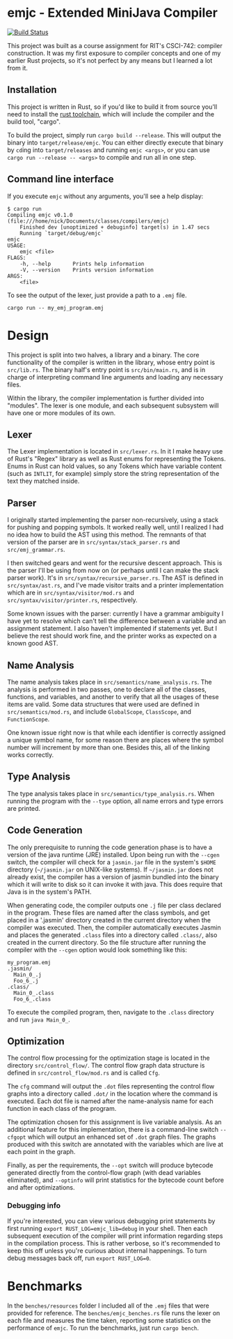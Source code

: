 # emjc - Extended MiniJava Compiler

[![Build Status](https://travis-ci.com/nicholastmosher/csci-compiler.svg?token=SAsHwf1pH4QtncEYs9HJ&branch=master)](https://travis-ci.com/nicholastmosher/csci-compiler)

This project was built as a course assignment for RIT's CSCI-742:
compiler construction. It was my first exposure to compiler concepts and
one of my earlier Rust projects, so it's not perfect by any means but I
learned a lot from it.

## Installation

This project is written in Rust, so if you'd like to build it from source
you'll need to install the [rust toolchain](https://rustup.rs/), which will
include the compiler and the build tool, "cargo".

To build the project, simply run `cargo build --release`. This will output
the binary into `target/release/emjc`. You can either directly execute that
binary by `cd`ing into `target/releases` and running `emjc <args>`, or you
can use `cargo run --release -- <args>` to compile and run all in one step.

## Command line interface

If you execute `emjc` without any arguments, you'll see a help display:

```
$ cargo run
Compiling emjc v0.1.0 (file:///home/nick/Documents/classes/compilers/emjc)
    Finished dev [unoptimized + debuginfo] target(s) in 1.47 secs
    Running `target/debug/emjc`
emjc
USAGE:
    emjc <file>
FLAGS:
    -h, --help       Prints help information
    -V, --version    Prints version information
ARGS:
    <file>
```

To see the output of the lexer, just provide a path to a `.emj` file.

```
cargo run -- my_emj_program.emj
```

# Design

This project is split into two halves, a library and a binary. The core
functionality of the compiler is written in the library, whose entry point
is `src/lib.rs`. The binary half's entry point is `src/bin/main.rs`, and is
in charge of interpreting command line arguments and loading any necessary
files.

Within the library, the compiler implementation is further divided into
"modules". The lexer is one module, and each subsequent subsystem will have
one or more modules of its own.

## Lexer

The Lexer implementation is located in `src/lexer.rs`. In it I make heavy use
of Rust's "Regex" library as well as Rust enums for representing the Tokens.
Enums in Rust can hold values, so any Tokens which have variable content
(such as `INTLIT`, for example) simply store the string representation of the
text they matched inside.

## Parser

I originally started implementing the parser non-recursively, using a stack
for pushing and popping symbols. It worked really well, until I realized I
had no idea how to build the AST using this method. The remnants of that
version of the parser are in `src/syntax/stack_parser.rs` and
`src/emj_grammar.rs`.

I then switched gears and went for the recursive descent approach. This is
the parser I'll be using from now on (or perhaps until I can make the stack
parser work). It's in `src/syntax/recursive_parser.rs`. The AST is defined
in `src/syntax/ast.rs`, and I've made visitor traits and a printer
implementation which are in `src/syntax/visitor/mod.rs` and
`src/syntax/visitor/printer.rs`, respectively.

Some known issues with the parser: currently I have a grammar ambiguity I have
yet to resolve which can't tell the difference between a variable and an
assignment statement. I also haven't implemented if statements yet. But I
believe the rest should work fine, and the printer works as expected on a
known good AST.

## Name Analysis

The name analysis takes place in `src/semantics/name_analysis.rs`. The analysis
is performed in two passes, one to declare all of the classes, functions, and
variables, and another to verify that all the usages of these items are valid.
Some data structures that were used are defined in `src/semantics/mod.rs`, and
include `GlobalScope`, `ClassScope`, and `FunctionScope`.

One known issue right now is that while each identifier is correctly assigned
a unique symbol name, for some reason there are places where the symbol number
will increment by more than one. Besides this, all of the linking works
correctly.

## Type Analysis

The type analysis takes place in `src/semantics/type_analysis.rs`. When running
the program with the `--type` option, all name errors and type errors are
printed.

## Code Generation

The only prerequisite to running the code generation phase is to have a version
of the java runtime (JRE) installed. Upon being run with the `--cgen` switch,
the compiler will check for a `jasmin.jar` file in the system's `$HOME` directory
(`~/jasmin.jar` on UNIX-like systems). If `~/jasmin.jar` does not already exist,
the compiler has a version of jasmin bundled into the binary which it will write
to disk so it can invoke it with java. This does require that Java is in the
system's PATH.

When generating code, the compiler outputs one `.j` file per class declared
in the program. These files are named after the class symbols, and get placed in
a '.jasmin' directory created in the current directory when the compiler was
executed. Then, the compiler automatically executes Jasmin and places the generated
`.class` files into a directory called `.class/`, also created in the current
directory. So the file structure after running the compiler with the `--cgen`
option would look something like this:

```
my_program.emj
.jasmin/
  Main_0_.j
  Foo_6_.j
.class/
  Main_0_.class
  Foo_6_.class
```

To execute the compiled program, then, navigate to the `.class` directory and run
`java Main_0_`.

## Optimization

The control flow processing for the optimization stage is located in the directory
`src/control_flow/`. The control flow graph data structure is defined in
`src/control_flow/mod.rs` and is called `Cfg`.

The `cfg` command will output the `.dot` files representing the control flow graphs
into a directory called `.dot/` in the location where the command is executed. Each
dot file is named after the name-analysis name for each function in each class of
the program.

The optimization chosen for this assignment is live variable analysis. As an additional
feature for this implementation, there is a command-line switch `--cfgopt` which will
output an enhanced set of `.dot` graph files. The graphs produced with this switch are
annotated with the variables which are live at each point in the graph.

Finally, as per the requirements, the `--opt` switch will produce bytecode generated
directly from the control-flow graph (with dead variables eliminated), and `--optinfo`
will print statistics for the bytecode count before and after optimizations.

### Debugging info

If you're interested, you can view various debugging print statements by first running
`export RUST_LOG=emjc_lib=debug` in your shell. Then each subsequent execution of the
compiler will print information regarding steps in the compilation process. This is
rather verbose, so it's recommended to keep this off unless you're curious about
internal happenings. To turn debug messages back off, run `export RUST_LOG=0`.

# Benchmarks

In the `benches/resources` folder I included all of the `.emj` files that were
provided for reference. The `benches/emjc_benches.rs` file runs the lexer on
each file and measures the time taken, reporting some statistics on the
performance of `emjc`. To run the benchmarks, just run `cargo bench`.
